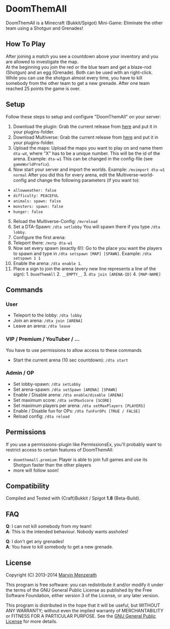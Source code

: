 # DoomThemAll
DoomThemAll is a Minecraft (Bukkit/Spigot) Mini-Game: Eliminate the other team using a Shotgun and Grenades!

## How To Play
After joining a match you see a countdown above your inventory and you are allowed to investigate the map.  
At the beginning you join the red or the blue team and get a blaze-rod (Shotgun) and an egg (Grenade). Both can be used with an right-click. While you can use the shotgun almost every time, you have to kill somebody from the other team to get a new grenade.
After one team reached 25 points the game is over.

## Setup
Follow these steps to setup and configure "DoomThemAll" on your server:

1. Download the plugin: Grab the current release from [here](https://github.com/MarvinMenzerath/DoomThemAll/releases) and put it in your plugins-folder.
2. Download Multiverse: Grab the current release from [here](http://dev.bukkit.org/bukkit-plugins/multiverse-core/) and put it in your plugins-folder.
3. Upload the maps: Upload the maps you want to play on and name them `dta-wX`, where "X" has to be a unique number. This will be the id of the arena. Example: `dta-w1`
This can be changed in the config-file (see `gameWorldPrefix`).
4. Now start your server and import the worlds. Example: `/mvimport dta-w1 normal`  After you did this for every arena, edit the Multiverse-world-config and change the following parameters (if you want to):
  * `allowweather: false`
  * `difficulty: PEACEFUL`
  * `animals:
      spawn: false`
  * `monsters:
      spawn: false`
  * `hunger: false`
5. Reload the Multiverse-Config: `/mvreload`
6. Set a DTA-Spawn: `/dta setlobby` You will spawn there if you type `/dta lobby`.
7. Configure the first arena:
  1. Teleport there: `/mvtp dta-w1`
  2. Now set every spawn (exactly 6!): Go to the place you want the players to spawn and type in `/dta setspawn [MAP] [SPAWN]`. Example: `/dta setspawn 1 1`
  3. Enable the arena: `/dta enable 1`.
  4. Place a sign to join the arena (every new line represents a line of the sign):
    1. `DoomThemAll`
    2. `__EMPTY__`
    3. `dta join [ARENA-ID]`
    4. `[MAP-NAME]`

## Commands

### User
* Teleport to the lobby: `/dta lobby`
* Join an arena: `/dta join [ARENA]`
* Leave an arena: `/dta leave`

### VIP / Premium / YouTuber / ...
You have to use permissions to allow access to these commands
* Start the current arena (10 sec countdown): `/dta start`

### Admin / OP
* Set lobby-spawn: `/dta setLobby`
* Set arena-spawn: `/dta setSpawn [ARENA] [SPAWN]`
* Enable / Disable arena: `/dta enable/disable [ARENA]`
* Set maximum score: `/dta setMaxScore [SCORE]`
* Set maximum players per arena: `/dta setMaxPlayers [PLAYERS]`
* Enable / Disable fun for OPs: `/dta funForOPs [TRUE / FALSE]`
* Reload config: `/dta reload`

## Permissions
If you use a permissions-plugin like PermissionsEx, you'll probably want to restrict access to certain features of DoomThemAll:
* `doomthemall.premium`: Player is able to join full games and use its Shotgun faster than the other players
* more will follow soon!

## Compatibility
Compiled and Tested with (Craft)Bukkit / Spigot **1.8** (Beta-Build).

## FAQ
**Q**: I can not kill somebody from my team!  
**A**: This is the intended behaviour. Nobody wants assholes!

**Q**: I don't get any grenades!  
**A**: You have to kill somebody to get a new grenade.

## License
Copyright (C) 2013-2014 [Marvin Menzerath](http://menzerath.eu)

This program is free software: you can redistribute it and/or modify it under the terms of the GNU General Public License as published by the Free Software Foundation, either version 3 of the License, or any later version.

This program is distributed in the hope that it will be useful, but WITHOUT ANY WARRANTY; without even the implied warranty of MERCHANTABILITY or FITNESS FOR A PARTICULAR PURPOSE. See the [GNU General Public License](https://github.com/MarvinMenzerath/DoomThemAll/blob/master/LICENSE) for more details.
